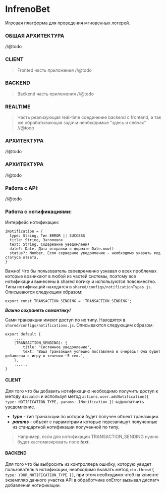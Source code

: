 # InfrenoBet
Игровая платформа для проведения мгновенных лотерей. 

### ОБЩАЯ АРХИТЕКТУРА
//@todo

### CLIENT
 >Fronted часть приложения
//@todo

### BACKEND
 >Backend часть приложения
//@todo

### REALTIME
 >Часть реализующая real-time соединение backend с frontend, а так же обрабатывающая задачи необходимые "здесь и сейчас"
//@todo

### АРХИТЕКТУРА
//@todo

### АРХИТЕКТУРА
//@todo


### Работа с API:
//@todo

### Работа с нотификациями:
Интерфейс нотификации:
```
INotification = {
  type: String, Тип ERROR || SUCCESS
  title: String, Заголовок
  text: String, Содержание уведомления
  date?: Date, Дата отправки в формате Date.now()
  status?: Number, Если серверное уведомление - необходимо указать код статуса ответа.
}
```
Важно! Что бы пользователь своевременно узнавал о всех проблемах которые возникают в любой из частей системы, поэтому все нотификации вынесены в shared логику и используются повсеместно.
Типы нотификаций находятся в `shared/configs/notificationTypes.js`.
Описываются следующим образом: 
```
export const TRANSACTION_SENDING = 'TRANSACTION_SENDING';
```
***Важно сохранять семантику!***

Сами транзакции имеют доступ по их типу. Находятся в `shared/configs/notifications.js`.
Описываются следующим образом:

```
export default {
    .....
    [TRANSACTION_SENDING]: {
        title: 'Системное уведомление',
        text: 'Ваша транзакция успешно поставлена в очередь! Она будет добавлена в игру в течении ~5 сек.',
    },
    ......
}
```

#### CLIENT
Для того что бы добавить нотификацию необходимо получить доступ к методу `dispatch` и используя метод `actions.user.addNotification({ type: NOTIFICATION_TYPE, params: INotification })` задиспатчить уведомление.
* ***type*** - тип траназкции по которой будет получен объект траназкции.
* ***params*** - объект с параметрами которые перезапишут полученные из стандартной нотификации полученной по типу. 
>Например, если для нотификации TRANSACTION_SENDING нужно будет кастомизировать поле ***text***.

#### BACKEND
Для того что бы выбросить из контроллера ошибку, которую увидет пользователь в нотификации, необходимо вызвать метод 
`ctx.throw({ type: YOUR_NOTIFICATION_TYPE })`, при этом необходимо чтоб на клиенте экземпляр данного участка API в обработчике onError вызывал диспатч добавления нотификации.

